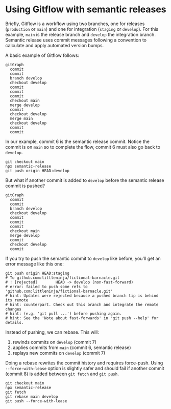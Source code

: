 # Using Gitflow with semantic releases

Briefly, Gitflow is a workflow using two branches, one for releases (`production` or `main`) and one for integration (`staging` or `develop`). For this example, `main` is the release branch and `develop` the integration branch. Semantic release uses commit messages following a convention to calculate and apply automated version bumps.

A basic example of Gitflow follows:

```mermaid
gitGraph
  commit
  commit
  branch develop
  checkout develop
  commit
  commit
  commit
  checkout main
  merge develop
  commit
  checkout develop
  merge main
  checkout develop
  commit
  commit
```

In our example, commit 6 is the semantic release commit. Notice the commit is on `main` so to complete the flow, commit 6 must also go back to `develop`.

```shell
git checkout main
npx semantic-release
git push origin HEAD:develop
```

But what if another commit is added to `develop` before the semantic release commit is pushed?

```mermaid
gitGraph
  commit
  commit
  branch develop
  checkout develop
  commit
  commit
  commit
  checkout main
  merge develop
  commit
  checkout develop
  commit
```

If you try to push the semantic commit to `develop` like before, you'll get an error message like this one:

```shell
git push origin HEAD:staging
# To github.com:littleninja/fictional-barnacle.git
# ! [rejected]        HEAD -> develop (non-fast-forward)
# error: failed to push some refs to 'github.com:littleninja/fictional-barnacle.git'
# hint: Updates were rejected because a pushed branch tip is behind its remote
# hint: counterpart. Check out this branch and integrate the remote changes
# hint: (e.g. 'git pull ...') before pushing again.
# hint: See the 'Note about fast-forwards' in 'git push --help' for details.
```

Instead of pushing, we can rebase. This will:
1. rewinds commits on `develop` (commit 7)
1. applies commits from `main` (commit 6, semantic release)
1. replays new commits on `develop` (commit 7)

Doing a rebase rewrites the commit history and requires force-push. Using `--force-with-lease` option is slightly safer and should fail if another commit (commit 8) is added between `git fetch` and `git push`.

```shell
git checkout main
npx semantic-release
git fetch
git rebase main develop
git push --force-with-lease
```
